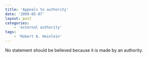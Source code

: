 ```yaml
---
title: 'Appeals to authority'
date: '2009-05-07'
layout: post
categories:
    - 'external authority'
tags:
    - 'Robert A. Heinlein'
---
```


No statement should be believed because it is made by an authority.